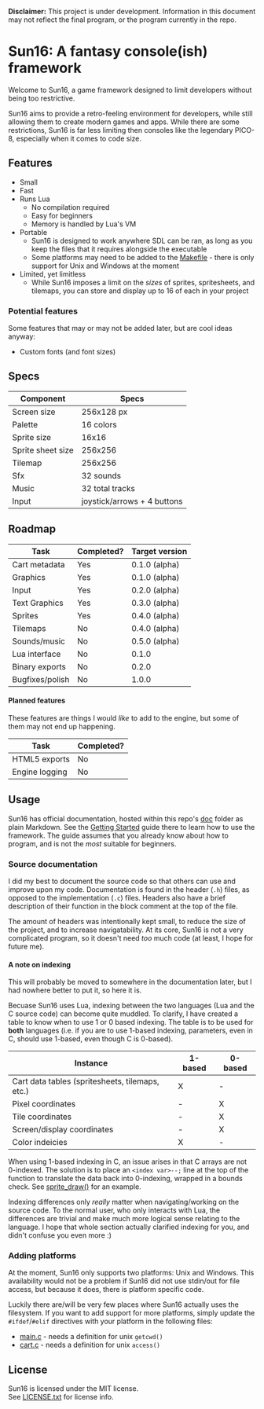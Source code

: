 **Disclaimer:** This project is under development. Information in this document
may not reflect the final program, or the program currently in the repo.

# Sun16: A fantasy console(ish) framework
Welcome to Sun16, a game framework designed to limit developers without being
too restrictive.  

Sun16 aims to provide a retro-feeling environment for developers, while still
allowing them to create modern games and apps. While there are some restrictions,
Sun16 is far less limiting then consoles like the legendary PICO-8, especially
when it comes to code size.

## Features
- Small
- Fast
- Runs Lua
	- No compilation required
	- Easy for beginners
	- Memory is handled by Lua's VM
- Portable
	- Sun16 is designed to work anywhere SDL can be ran, as long as you keep
	  the files that it requires alongside the executable
	- Some platforms may need to be added to the [Makefile](Makefile) - there
	  is only support for Unix and Windows at the moment
- Limited, yet limitless
	- While Sun16 imposes a limit on the *sizes* of sprites, spritesheets, and
	  tilemaps, you can store and display up to 16 of each in your project

### Potential features
Some features that may or may not be added later, but are cool ideas anyway:
- Custom fonts (and font sizes)

## Specs
| Component			| Specs						  |
|-------------------|-----------------------------|
| Screen size		| 256x128 px				  |
| Palette			| 16 colors					  |
| Sprite size		| 16x16						  |
| Sprite sheet size | 256x256					  |
| Tilemap			| 256x256					  |
| Sfx               | 32 sounds                   |
| Music             | 32 total tracks             |
| Input				| joystick/arrows + 4 buttons |

## Roadmap
| Task            | Completed? | Target version |
|-----------------|------------|----------------|
| Cart metadata   | Yes        | 0.1.0 (alpha)  |
| Graphics        | Yes        | 0.1.0 (alpha)  |
| Input           | Yes        | 0.2.0 (alpha)  |
| Text Graphics   | Yes        | 0.3.0 (alpha)  |
| Sprites         | Yes        | 0.4.0 (alpha)  |
| Tilemaps        | No         | 0.4.0 (alpha)  |
| Sounds/music    | No         | 0.5.0 (alpha)  |
| Lua interface   | No         | 0.1.0          |
| Binary exports  | No         | 0.2.0          |
| Bugfixes/polish | No         | 1.0.0          |

#### Planned features
These features are things I would *like* to add to the engine, but some
of them may not end up happening.

| Task            | Completed? |
|-----------------|------------|
| HTML5 exports   | No         |
| Engine logging  | No         |

## Usage
Sun16 has official documentation, hosted within this repo's [doc](doc/) folder 
as plain Markdown. See the [Getting Started](doc/getting_started.md) guide
there to learn how to use the framework. The guide assumes that you already
know about how to program, and is not the *most* suitable for beginners.

### Source documentation
I did my best to document the source code so that others can use and improve
upon my code. Documentation is found in the header (`.h`) files, as opposed
to the implementation (`.c`) files. Headers also have a brief description of
their function in the block comment at the top of the file.  

The amount of headers was intentionally kept small, to reduce the size of
the project, and to increase navigatability. At its core, Sun16 is not a
very complicated program, so it doesn't need *too* much code (at least, I
hope for future me).

#### A note on indexing
This will probably be moved to somewhere in the documentation later, but I had
nowhere better to put it, so here it is.  

Becuase Sun16 uses Lua, indexing between the two languages (Lua and the C source
code) can become quite muddled. To clarify, I have created a table to know when
to use 1 or 0 based indexing. The table is to be used for **both** languages
(i.e. if you are to use 1-based indexing, parameters, even in C, should use
1-based, even though C is 0-based).

| Instance                                        | 1-based | 0-based |
|-------------------------------------------------|---------|---------|
| Cart data tables (spritesheets, tilemaps, etc.) |    X    |    -    |
| Pixel coordinates                               |    -    |    X    |
| Tile coordinates                                |    -    |    X    |
| Screen/display coordinates                      |    -    |    X    |
| Color indeicies                                 |    X    |    -    |

When using 1-based indexing in C, an issue arises in that C arrays are not
0-indexed. The solution is to place an `<index var>--;` line at the top of
the function to translate the data back into 0-indexing, wrapped in a bounds
check. See [sprite_draw()](src/sprite.c) for an example.  

Indexing differences only *really* matter when navigating/working on the source
code. To the normal user, who only interacts with Lua, the differences are
trivial and make much more logical sense relating to the language. I hope that
whole section actually clarified indexing for you, and didn't confuse you even
more :)

### Adding platforms
At the moment, Sun16 only supports two platforms: Unix and Windows. This 
availability would not be a problem if Sun16 did not use stdin/out for file
access, but because it does, there is platform specific code.  

Luckily there are/will be very few places where Sun16 actually uses the
filesystem. If you want to add support for more platforms, simply update the
`#ifdef`/`#elif` directives with your platform in the following files:
- [main.c](main.c) - needs a definition for unix `getcwd()`
- [cart.c](src/cart.c) - needs a definition for unix `access()`

## License
Sun16 is licensed under the MIT license.  
See [LICENSE.txt](LICENSE.txt) for license info.
